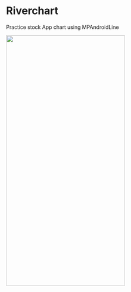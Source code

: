 # Riverchart

Practice stock App chart using MPAndroidLine


<img src="https://i.imgur.com/U2h6SGB.png" width="323" height="682">
